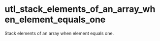 # utl_stack_elements_of_an_array_when_element_equals_one
Stack elements of an array when element equals one.  
